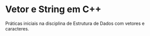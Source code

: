 # Vetor e String em C++

Práticas iniciais na disciplina de Estrutura de Dados com vetores e caracteres.
